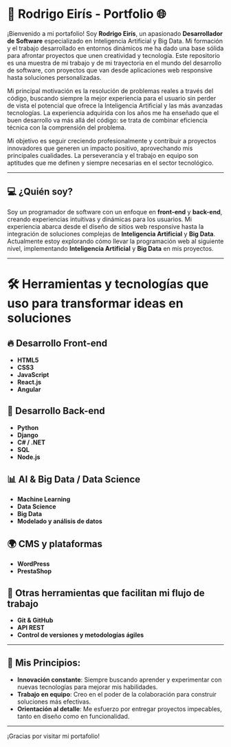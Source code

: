 # 🚀 **Rodrigo Eirís - Portfolio** 🌐

¡Bienvenido a mi portafolio! Soy **Rodrigo Eirís**, un apasionado **Desarrollador de Software** especializado en Inteligencia Artificial y Big Data. Mi formación y el trabajo desarrollado en entornos dinámicos me ha dado una base sólida para afrontar proyectos que unen creatividad y tecnología. Este repositorio es una muestra de mi trabajo y de mi trayectoria en el mundo del desarrollo de software, con proyectos que van desde aplicaciones web responsive hasta soluciones personalizadas.

Mi principal motivación es la resolución de problemas reales a través del código, buscando siempre la mejor experiencia para el usuario sin perder de vista el potencial que ofrece la Inteligencia Artificial y las más avanzadas tecnologías. La experiencia adquirida con los años me ha enseñado que el buen desarrollo va más allá del código: se trata de combinar eficiencia técnica con la comprensión del problema.

Mi objetivo es seguir creciendo profesionalmente y contribuir a proyectos innovadores que generen un impacto positivo, aprovechando mis principales cualidades. La perseverancia y el trabajo en equipo son aptitudes que me definen y siempre necesarias en el sector tecnológico.

---

## 💻 **¿Quién soy?**

Soy un programador de software con un enfoque en **front-end** y **back-end**, creando experiencias intuitivas y dinámicas para los usuarios. Mi experiencia abarca desde el diseño de sitios web responsive hasta la integración de soluciones complejas de **Inteligencia Artificial** y **Big Data**. Actualmente estoy explorando cómo llevar la programación web al siguiente nivel, implementando **Inteligencia Artificial** y **Big Data** en mis proyectos.

---

# 🛠️ **Herramientas y tecnologías que uso para transformar ideas en soluciones**

## 🔥 **Desarrollo Front-end**
- **HTML5**  
- **CSS3**  
- **JavaScript**  
- **React.js**  
- **Angular**  

## 🔧 **Desarrollo Back-end**
- **Python**  
- **Django**  
- **C# / .NET**  
- **SQL**  
- **Node.js** 

## 📊 **AI & Big Data / Data Science**
- **Machine Learning**  
- **Data Science**  
- **Big Data**  
- **Modelado y análisis de datos**  

## 🌍 **CMS y plataformas**
- **WordPress**  
- **PrestaShop**  

## 🧰 **Otras herramientas que facilitan mi flujo de trabajo**
- **Git & GitHub**  
- **API REST**  
- **Control de versiones y metodologías ágiles**  

---

## 📝 **Mis Principios**:

- **Innovación constante**: Siempre buscando aprender y experimentar con nuevas tecnologías para mejorar mis habilidades.
- **Trabajo en equipo**: Creo en el poder de la colaboración para construir soluciones más efectivas.
- **Orientación al detalle**: Me esfuerzo por entregar proyectos impecables, tanto en diseño como en funcionalidad.

---

¡Gracias por visitar mi portafolio!
